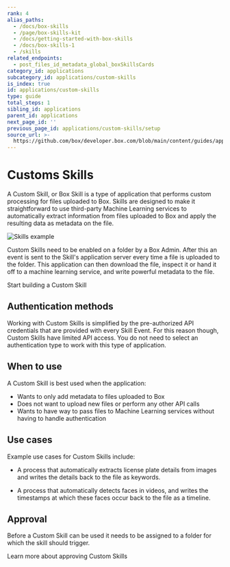 ```yaml
---
rank: 4
alias_paths:
  - /docs/box-skills
  - /page/box-skills-kit
  - /docs/getting-started-with-box-skills
  - /docs/box-skills-1
  - /skills
related_endpoints:
  - post_files_id_metadata_global_boxSkillsCards
category_id: applications
subcategory_id: applications/custom-skills
is_index: true
id: applications/custom-skills
type: guide
total_steps: 1
sibling_id: applications
parent_id: applications
next_page_id: ''
previous_page_id: applications/custom-skills/setup
source_url: >-
  https://github.com/box/developer.box.com/blob/main/content/guides/applications/custom-skills/index.md
---
```

# Customs Skills

A Custom Skill, or Box Skill is a type of application that performs custom
processing for files uploaded to Box. Skills are designed to make it
straightforward to use third-party Machine Learning services to automatically
extract information from files uploaded to Box and apply the resulting data as
metadata on the file.

<ImageFrame shadow>

![Skills example](./images/skills-example.png)

</ImageFrame>

Custom Skills need to be enabled on a folder by a Box Admin. After this an event
is sent to the Skill's application server every time a file is uploaded to the
folder. This application can then download the file, inspect it or hand it off
to a machine learning service, and write powerful metadata to the file.

<CTA to='g://skills/'>

Start building a Custom Skill

</CTA>

## Authentication methods

Working with Custom Skills is simplified by the pre-authorized API credentials
that are provided with every Skill Event. For this reason though, Custom Skills
have limited API access. You do not need to select an authentication type to
work with this type of application.

## When to use

A Custom Skill is best used when the application:

- Wants to only add metadata to files uploaded to Box
- Does not want to upload new files or perform any other API calls
- Wants to have way to pass files to Machine Learning services without
  having to handle authentication

## Use cases

Example use cases for Custom Skills include:

- A process that automatically extracts license plate details from images and
  writes the details back to the file as keywords.

- A process that automatically detects faces in videos, and writes the timestamps
  at which these faces occur back to the file as a timeline.

## Approval

Before a Custom Skill can be used it needs to be assigned to a folder for which the
skill should trigger.

<CTA to='g://authorization/custom-skill-approval'>

Learn more about approving Custom Skills

</CTA>